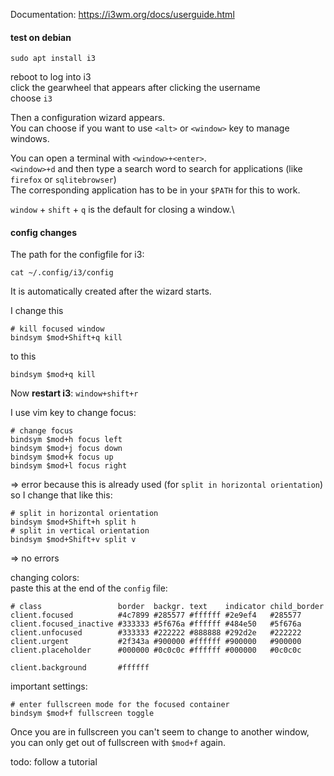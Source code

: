 Documentation: https://i3wm.org/docs/userguide.html

#### test on debian

```
sudo apt install i3
```

reboot to log into i3\
click the gearwheel that appears after clicking the username\
choose `i3`

Then a configuration wizard appears.\
You can choose if you want to use `<alt>` or `<window>` key to manage windows.

You can open a terminal with `<window>+<enter>`.\
`<window>+d` and then type a search word to search for applications (like `firefox` or `sqlitebrowser`)\
The corresponding application has to be in your `$PATH` for this to work.

`window` + `shift` + `q` is the default for closing a window.\

#### config changes

The path for the configfile for i3:
```
cat ~/.config/i3/config
```
It is automatically created after the wizard starts.

I change this
```
# kill focused window
bindsym $mod+Shift+q kill
```
to this
```
bindsym $mod+q kill
```
Now **restart i3**:
`window+shift+r`

I use vim key to change focus:
```
# change focus
bindsym $mod+h focus left
bindsym $mod+j focus down
bindsym $mod+k focus up
bindsym $mod+l focus right
```
=> error because this is already used (for `split in horizontal orientation`)
so I change that like this:
```
# split in horizontal orientation
bindsym $mod+Shift+h split h
# split in vertical orientation
bindsym $mod+Shift+v split v
```
=> no errors

changing colors:\
paste this at the end of the `config` file:
```
# class                 border  backgr. text    indicator child_border
client.focused          #4c7899 #285577 #ffffff #2e9ef4   #285577
client.focused_inactive #333333 #5f676a #ffffff #484e50   #5f676a
client.unfocused        #333333 #222222 #888888 #292d2e   #222222
client.urgent           #2f343a #900000 #ffffff #900000   #900000
client.placeholder      #000000 #0c0c0c #ffffff #000000   #0c0c0c

client.background       #ffffff
```

important settings:
```
# enter fullscreen mode for the focused container
bindsym $mod+f fullscreen toggle
```
Once you are in fullscreen you can't seem to change to another window, you can only get out of fullscreen with `$mod+f` again.


todo: follow a tutorial
